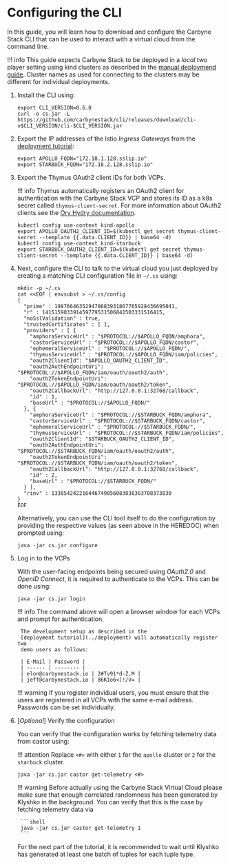 # Configuring the CLI

In this guide, you will learn how to download and configure the Carbyne Stack
CLI that can be used to interact with a virtual cloud from the command line.

!!! info
    This guide expects Carbyne Stack to be deployed in a _local_ two player
    setting using kind clusters as described in the
    [manual deploymend guide](../deployment/manual). Cluster names as used for
    connecting to the clusters may be different for individual deployments.

1. Install the CLI using:

    ```shell
    export CLI_VERSION=0.6.0
    curl -o cs.jar -L https://github.com/carbynestack/cli/releases/download/cli-v$CLI_VERSION/cli-$CLI_VERSION.jar
    ```

1. Export the IP addresses of the Istio _Ingress Gateways_ from the
   [deployment tutorial](../deployment):

    ```shell
    export APOLLO_FQDN="172.18.1.128.sslip.io"
    export STARBUCK_FQDN="172.18.2.128.sslip.io"
    ```

1. Export the Thymus OAuth2 client IDs for both VCPs.

    !!! info
        Thymus automatically registers an OAuth2 client for authentication with
        the Carbyne Stack VCP and stores its ID as a k8s secret called
        `thymus-client-secret`. For more information about OAuth2 clients see the
        [Ory Hydry documentation](https://www.ory.sh/docs/hydra/guides/oauth2-clients).

    ```shell
    kubectl config use-context kind-apollo
    export APOLLO_OAUTH2_CLIENT_ID=$(kubectl get secret thymus-client-secret --template {{.data.CLIENT_ID}} | base64 -d)
    kubectl config use-context kind-starbuck
    export STARBUCK_OAUTH2_CLIENT_ID=$(kubectl get secret thymus-client-secret --template {{.data.CLIENT_ID}} | base64 -d)
    ```

1. Next, configure the CLI to talk to the virtual cloud you just deployed by
   creating a matching CLI configuration file in `~/.cs` using:

    ```shell
    mkdir -p ~/.cs
    cat <<EOF | envsubst > ~/.cs/config
    {
      "prime" : 198766463529478683931867765928436695041,
      "r" : 141515903391459779531506841503331516415,
      "noSslValidation" : true,
      "trustedCertificates" : [ ],
      "providers" : [ {
        "amphoraServiceUrl" : "$PROTOCOL://$APOLLO_FQDN/amphora",
        "castorServiceUrl" : "$PROTOCOL://$APOLLO_FQDN/castor",
        "ephemeralServiceUrl" : "$PROTOCOL://$APOLLO_FQDN/",
        "thymusServiceUrl" : "$PROTOCOL://$APOLLO_FQDN/iam/policies",
        "oauth2ClientId": "$APOLLO_OAUTH2_CLIENT_ID",
        "oauth2AuthEndpointUri": "$PROTOCOL://$APOLLO_FQDN/iam/oauth/oauth2/auth",
        "oauth2TokenEndpointUri": "$PROTOCOL://$APOLLO_FQDN/iam/oauth/oauth2/token",
        "oauth2CallbackUrl": "http://127.0.0.1:32768/callback",
        "id" : 1,
        "baseUrl" : "$PROTOCOL://$APOLLO_FQDN/"
      }, {
        "amphoraServiceUrl" : "$PROTOCOL://$STARBUCK_FQDN/amphora",
        "castorServiceUrl" : "$PROTOCOL://$STARBUCK_FQDN/castor",
        "ephemeralServiceUrl" : "$PROTOCOL://$STARBUCK_FQDN/",
        "thymusServiceUrl" : "$PROTOCOL://$STARBUCK_FQDN/iam/policies",
        "oauth2ClientId": "$STARBUCK_OAUTH2_CLIENT_ID",
        "oauth2AuthEndpointUri": "$PROTOCOL://$STARBUCK_FQDN/iam/oauth/oauth2/auth",
        "oauth2TokenEndpointUri": "$PROTOCOL://$STARBUCK_FQDN/iam/oauth/oauth2/token",
        "oauth2CallbackUrl": "http://127.0.0.1:32768/callback",
        "id" : 2,
        "baseUrl" : "$PROTOCOL://$STARBUCK_FQDN/"
      } ],
      "rinv" : 133854242216446749056083838363708373830
    }
    EOF
    ```

    Alternatively, you can use the CLI tool itself to do the configuration by
    providing the respective values (as seen above in the HEREDOC) when prompted
    using:

    ```shell
    java -jar cs.jar configure
    ```

1. Log in to the VCPs

    With the user-facing endpoints being secured using _OAuth2.0_ and _OpenID
    Connect_, it is required to authenticate to the VCPs. This can be done
    using:

    ```shell
    java -jar cs.jar login
    ```

    !!! info
        The command above will open a browser window for each VCPs and prompt for
        authentication.

        The development setup as described in the 
        [deployment tutorial](../deployment) will automatically register two 
        demo users as follows:
        
        | E-Mail | Password |
        | ------ | -------- |
        | elon@carbynestack.io | 2#Tv91*d-Z,M |
        | jeff@carbynestack.io | 86KIo6<]!/V= |

    !!! warning
        If you register individual users, you must ensure that the users are
        registered in all VCPs with the same e-mail address. Passwords can be
        set individually.

1. [_Optional_] Verify the configuration

    You can verify that the configuration works by fetching telemetry data from
    castor using:

    !!! attention
        Replace `<#>` with either `1` for the `apollo` cluster or `2` for the
        `starbuck` cluster.

    ```shell
    java -jar cs.jar castor get-telemetry <#>
    ```

    !!! warning
        Before actually using the Carbyne Stack Virtual Cloud please make sure
        that enough correlated randomness has been generated by Klyshko in the
        background. You can verify that this is the case by fetching telemetry
        data via

        ```shell
        java -jar cs.jar castor get-telemetry 1
        ```

    For the next part of the tutorial, it is recommended to wait until
    Klyshko has generated at least one batch of tuples for each tuple type.

